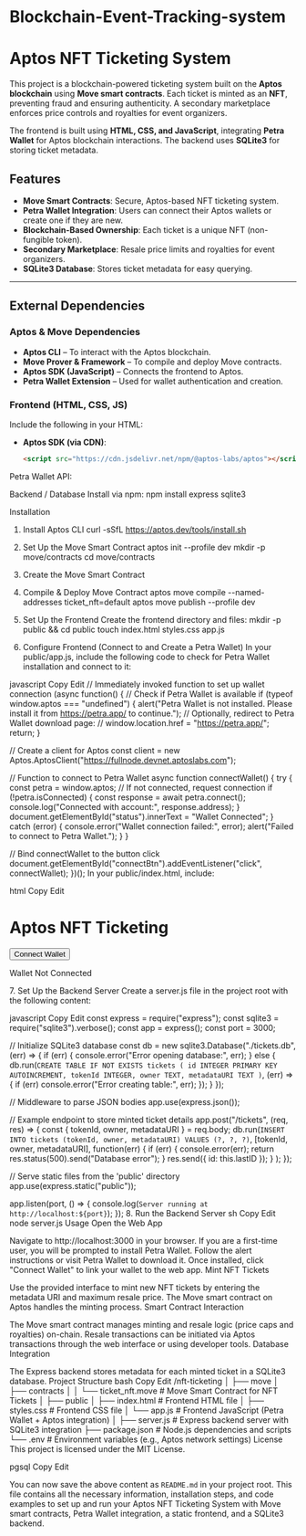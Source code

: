 # Blockchain-Event-Tracking-system
# Aptos NFT Ticketing System

This project is a blockchain-powered ticketing system built on the **Aptos blockchain** using **Move smart contracts**. Each ticket is minted as an **NFT**, preventing fraud and ensuring authenticity. A secondary marketplace enforces price controls and royalties for event organizers.

The frontend is built using **HTML, CSS, and JavaScript**, integrating **Petra Wallet** for Aptos blockchain interactions. The backend uses **SQLite3** for storing ticket metadata.

## Features

- **Move Smart Contracts**: Secure, Aptos-based NFT ticketing system.
- **Petra Wallet Integration**: Users can connect their Aptos wallets or create one if they are new.
- **Blockchain-Based Ownership**: Each ticket is a unique NFT (non-fungible token).
- **Secondary Marketplace**: Resale price limits and royalties for event organizers.
- **SQLite3 Database**: Stores ticket metadata for easy querying.

---

## External Dependencies

### **Aptos & Move Dependencies**
- **Aptos CLI** – To interact with the Aptos blockchain.
- **Move Prover & Framework** – To compile and deploy Move contracts.
- **Aptos SDK (JavaScript)** – Connects the frontend to Aptos.
- **Petra Wallet Extension** – Used for wallet authentication and creation.

### **Frontend (HTML, CSS, JS)**
Include the following in your HTML:
- **Aptos SDK (via CDN)**:
  ```html
  <script src="https://cdn.jsdelivr.net/npm/@aptos-labs/aptos"></script>
Petra Wallet API:
<script src="https://unpkg.com/@aptos-labs/wallet-adapter"></script>
Backend / Database
Install via npm:
npm install express sqlite3


Installation
1. Install Aptos CLI
curl -sSfL https://aptos.dev/tools/install.sh

3. Set Up the Move Smart Contract
aptos init --profile dev
mkdir -p move/contracts
cd move/contracts

4. Create the Move Smart Contract

5. Compile & Deploy Move Contract
aptos move compile --named-addresses ticket_nft=default
aptos move publish --profile dev

5. Set Up the Frontend
Create the frontend directory and files:
mkdir -p public && cd public
touch index.html styles.css app.js

7. Configure Frontend (Connect to and Create a Petra Wallet)
In your public/app.js, include the following code to check for Petra Wallet installation and connect to it:

javascript
Copy
Edit
// Immediately invoked function to set up wallet connection
(async function() {
  // Check if Petra Wallet is available
  if (typeof window.aptos === "undefined") {
    alert("Petra Wallet is not installed. Please install it from https://petra.app/ to continue.");
    // Optionally, redirect to Petra Wallet download page:
    // window.location.href = "https://petra.app/";
    return;
  }

  // Create a client for Aptos
  const client = new Aptos.AptosClient("https://fullnode.devnet.aptoslabs.com");

  // Function to connect to Petra Wallet
  async function connectWallet() {
    try {
      const petra = window.aptos;
      // If not connected, request connection
      if (!petra.isConnected) {
        const response = await petra.connect();
        console.log("Connected with account:", response.address);
      }
      document.getElementById("status").innerText = "Wallet Connected";
    } catch (error) {
      console.error("Wallet connection failed:", error);
      alert("Failed to connect to Petra Wallet.");
    }
  }

  // Bind connectWallet to the button click
  document.getElementById("connectBtn").addEventListener("click", connectWallet);
})();
In your public/index.html, include:

html
Copy
Edit
<!DOCTYPE html>
<html lang="en">
<head>
  <meta charset="UTF-8">
  <title>Aptos NFT Ticketing</title>
  <link rel="stylesheet" href="styles.css">
</head>
<body>
  <h1>Aptos NFT Ticketing</h1>
  <button id="connectBtn">Connect Wallet</button>
  <p id="status">Wallet Not Connected</p>
  <!-- Include necessary scripts -->
  <script src="https://cdn.jsdelivr.net/npm/@aptos-labs/aptos"></script>
  <script src="https://unpkg.com/@aptos-labs/wallet-adapter"></script>
  <script src="app.js"></script>
</body>
</html>
7. Set Up the Backend Server
Create a server.js file in the project root with the following content:

javascript
Copy
Edit
const express = require("express");
const sqlite3 = require("sqlite3").verbose();
const app = express();
const port = 3000;

// Initialize SQLite3 database
const db = new sqlite3.Database("./tickets.db", (err) => {
  if (err) {
    console.error("Error opening database:", err);
  } else {
    db.run(`CREATE TABLE IF NOT EXISTS tickets (
      id INTEGER PRIMARY KEY AUTOINCREMENT,
      tokenId INTEGER,
      owner TEXT,
      metadataURI TEXT
    )`, (err) => {
      if (err) console.error("Error creating table:", err);
    });
  }
});

// Middleware to parse JSON bodies
app.use(express.json());

// Example endpoint to store minted ticket details
app.post("/tickets", (req, res) => {
  const { tokenId, owner, metadataURI } = req.body;
  db.run(`INSERT INTO tickets (tokenId, owner, metadataURI) VALUES (?, ?, ?)`,
    [tokenId, owner, metadataURI],
    function(err) {
      if (err) {
        console.error(err);
        return res.status(500).send("Database error");
      }
      res.send({ id: this.lastID });
    }
  );
});

// Serve static files from the 'public' directory
app.use(express.static("public"));

app.listen(port, () => {
  console.log(`Server running at http://localhost:${port}`);
});
8. Run the Backend Server
sh
Copy
Edit
node server.js
Usage
Open the Web App

Navigate to http://localhost:3000 in your browser.
If you are a first-time user, you will be prompted to install Petra Wallet. Follow the alert instructions or visit Petra Wallet to download it.
Once installed, click "Connect Wallet" to link your wallet to the web app.
Mint NFT Tickets

Use the provided interface to mint new NFT tickets by entering the metadata URI and maximum resale price.
The Move smart contract on Aptos handles the minting process.
Smart Contract Interaction

The Move smart contract manages minting and resale logic (price caps and royalties) on-chain.
Resale transactions can be initiated via Aptos transactions through the web interface or using developer tools.
Database Integration

The Express backend stores metadata for each minted ticket in a SQLite3 database.
Project Structure
bash
Copy
Edit
/nft-ticketing
│
├── move
│   ├── contracts
│   │   └── ticket_nft.move   # Move Smart Contract for NFT Tickets
│
├── public
│   ├── index.html            # Frontend HTML file
│   ├── styles.css            # Frontend CSS file
│   └── app.js                # Frontend JavaScript (Petra Wallet + Aptos integration)
│
├── server.js                 # Express backend server with SQLite3 integration
├── package.json              # Node.js dependencies and scripts
└── .env                      # Environment variables (e.g., Aptos network settings)
License
This project is licensed under the MIT License.

pgsql
Copy
Edit

You can now save the above content as `README.md` in your project root. This file contains all the necessary information, installation steps, and code examples to set up and run your Aptos NFT Ticketing System with Move smart contracts, Petra Wallet integration, a static frontend, and a SQLite3 backend.
